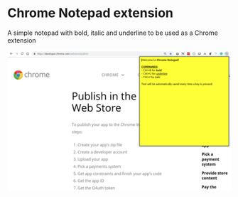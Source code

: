 # Chrome Notepad extension
A simple notepad with bold, italic and underline to be used as a Chrome extension

![Chrome Notepad preview](https://raw.githubusercontent.com/danielzotti/chrome-notepad/v1.3/others/chrome-notepad-preview_1280x800.png)
